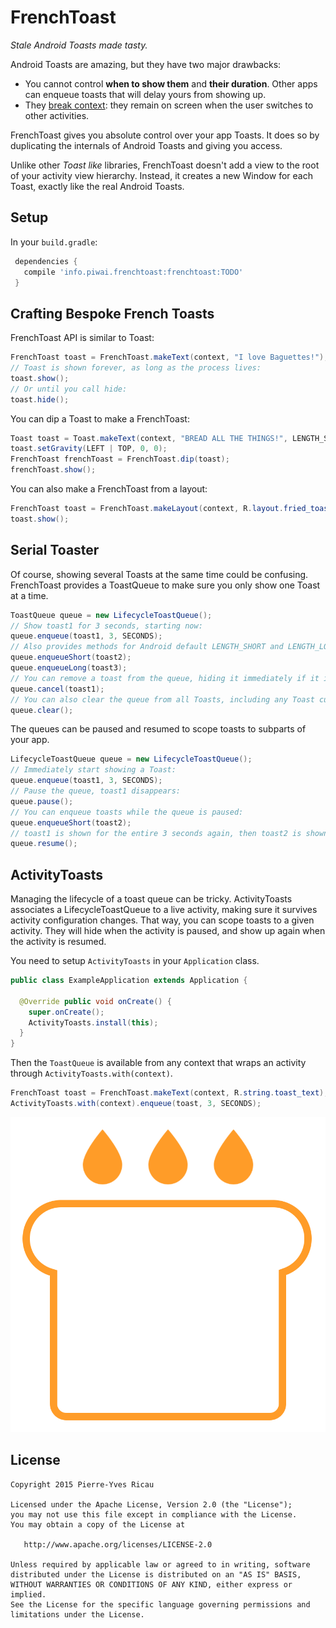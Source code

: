 # FrenchToast

*Stale Android Toasts made tasty.*

Android Toasts are amazing, but they have two major drawbacks:

* You cannot control **when to show them** and **their duration**. Other apps can enqueue toasts that will delay yours from showing up. 
* They [break context](http://cyrilmottier.com/2012/07/24/the-making-of-prixing-4-activity-tied-notifications/): they remain on screen when the user switches to other activities.

FrenchToast gives you absolute control over your app Toasts. It does so by duplicating the internals of Android Toasts and giving you access.

Unlike other *Toast like* libraries, FrenchToast doesn't add a view to the root of your activity view hierarchy. Instead, it creates a new Window for each Toast, exactly like the real Android Toasts.

## Setup

In your `build.gradle`:

```gradle
 dependencies {
   compile 'info.piwai.frenchtoast:frenchtoast:TODO'
 }
```

## Crafting Bespoke French Toasts

FrenchToast API is similar to Toast:

```java
FrenchToast toast = FrenchToast.makeText(context, "I love Baguettes!");
// Toast is shown forever, as long as the process lives:
toast.show();
// Or until you call hide:
toast.hide();
```

You can dip a Toast to make a FrenchToast:

```java
Toast toast = Toast.makeText(context, "BREAD ALL THE THINGS!", LENGTH_SHORT);
toast.setGravity(LEFT | TOP, 0, 0);
FrenchToast frenchToast = FrenchToast.dip(toast);
frenchToast.show();
```

You can also make a FrenchToast from a layout:

```java
FrenchToast toast = FrenchToast.makeLayout(context, R.layout.fried_toast);
toast.show();
```

## Serial Toaster

Of course, showing several Toasts at the same time could be confusing. FrenchToast provides a ToastQueue to make sure you only show one Toast at a time.

```java
ToastQueue queue = new LifecycleToastQueue();
// Show toast1 for 3 seconds, starting now:
queue.enqueue(toast1, 3, SECONDS);
// Also provides methods for Android default LENGTH_SHORT and LENGTH_LONG durations.
queue.enqueueShort(toast2);
queue.enqueueLong(toast3);
// You can remove a toast from the queue, hiding it immediately if it is already showing:
queue.cancel(toast1);
// You can also clear the queue from all Toasts, including any Toast currently showing.
queue.clear();
```

The queues can be paused and resumed to scope toasts to subparts of your app.

```java
LifecycleToastQueue queue = new LifecycleToastQueue();
// Immediately start showing a Toast:
queue.enqueue(toast1, 3, SECONDS);
// Pause the queue, toast1 disappears:
queue.pause();
// You can enqueue toasts while the queue is paused:
queue.enqueueShort(toast2);
// toast1 is shown for the entire 3 seconds again, then toast2 is shown.
queue.resume();
```

## ActivityToasts

Managing the lifecycle of a toast queue can be tricky. ActivityToasts associates a LifecycleToastQueue to a live activity, making sure it survives activity configuration changes. That way, you can scope toasts to a given activity. They will hide when the activity is paused, and show up again when the activity is resumed.

You need to setup `ActivityToasts` in your `Application` class.

```java
public class ExampleApplication extends Application {

  @Override public void onCreate() {
    super.onCreate();
    ActivityToasts.install(this);
  }
}
```

Then the `ToastQueue` is available from any context that wraps an activity through `ActivityToasts.with(context)`.

```java
FrenchToast toast = FrenchToast.makeText(context, R.string.toast_text);
ActivityToasts.with(context).enqueue(toast, 3, SECONDS);
```

![logo.png](assets/logo.png)

## License

    Copyright 2015 Pierre-Yves Ricau

    Licensed under the Apache License, Version 2.0 (the "License");
    you may not use this file except in compliance with the License.
    You may obtain a copy of the License at

       http://www.apache.org/licenses/LICENSE-2.0

    Unless required by applicable law or agreed to in writing, software
    distributed under the License is distributed on an "AS IS" BASIS,
    WITHOUT WARRANTIES OR CONDITIONS OF ANY KIND, either express or implied.
    See the License for the specific language governing permissions and
    limitations under the License.
